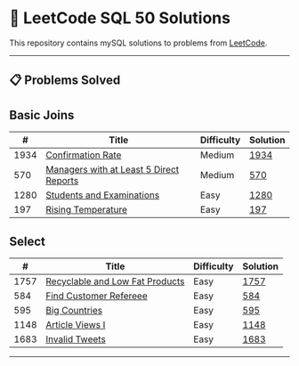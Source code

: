 # 🧠 LeetCode SQL 50 Solutions

This repository contains mySQL solutions to problems from [LeetCode](https://leetcode.com/studyplan/top-sql-50/).  

---

## 📋 Problems Solved
## Basic Joins
| # | Title | Difficulty | Solution |
|---|-------|------------|----------|
| 1934 | [Confirmation Rate](https://leetcode.com/problems/confirmation-rate/description/?envType=study-plan-v2&envId=top-sql-50) | Medium | [1934](https://github.com/youngbinl1/Leetcode/blob/main/Database/1934_Confirmation%20Rate.sql)|
| 570 | [Managers with at Least 5 Direct Reports](https://leetcode.com/problems/managers-with-at-least-5-direct-reports/description/?envType=study-plan-v2&envId=top-sql-50) | Medium | [570](https://github.com/youngbinl1/Leetcode/blob/main/Database/570_Managers%20with%20at%20Least%205%20Direct%20Reports.sql) |
| 1280 | [Students and Examinations](https://leetcode.com/problems/students-and-examinations/?envType=study-plan-v2&envId=top-sql-50) | Easy | [1280](https://github.com/youngbinl1/Leetcode/blob/main/Database/1280_Students%20and%20Examinations.sql) | 
| 197 | [Rising Temperature](https://leetcode.com/problems/rising-temperature/description/?envType=study-plan-v2&envId=top-sql-50) | Easy | [197](https://github.com/youngbinl1/Leetcode/blob/main/Database/197_Rising%20Temperature.sql) |


## Select

| # | Title | Difficulty | Solution |
|---|-------|------------|----------|
| 1757 | [Recyclable and Low Fat Products](https://leetcode.com/problems/recyclable-and-low-fat-products/description/?envType=study-plan-v2&envId=top-sql-50) | Easy | [1757](https://github.com/youngbinl1/Leetcode/blob/main/Database/1757_Recyclable%20and%20Low%20Fat%20Products.sql) |
| 584 | [Find Customer Refereee](https://leetcode.com/problems/find-customer-referee/description/?envType=study-plan-v2&envId=top-sql-50) | Easy | [584](https://github.com/youngbinl1/Leetcode/blob/main/Database/584_Find%20Customer%20Referee.sql) |
| 595 | [Big Countries](https://leetcode.com/problems/big-countries/description/?envType=study-plan-v2&envId=top-sql-50) | Easy | [595](https://github.com/youngbinl1/Leetcode/blob/main/Database/595_Big%20Countries.sql) |
| 1148 | [Article Views I](https://leetcode.com/problems/article-views-i/description/?envType=study-plan-v2&envId=top-sql-50) | Easy | [1148](https://leetcode.com/problems/article-views-i/description/?envType=study-plan-v2&envId=top-sql-50) |
| 1683 | [Invalid Tweets](https://leetcode.com/problems/invalid-tweets/description/?envType=study-plan-v2&envId=top-sql-50) | Easy | [1683](https://github.com/youngbinl1/Leetcode/blob/main/Database/595_Big%20Countries.sql)




---

